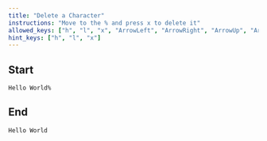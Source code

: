 ```yaml
---
title: "Delete a Character"
instructions: "Move to the % and press x to delete it"
allowed_keys: ["h", "l", "x", "ArrowLeft", "ArrowRight", "ArrowUp", "ArrowDown", "Escape"]
hint_keys: ["h", "l", "x"]
---
```


## Start
```
Hello World%
```

## End
```
Hello World
```